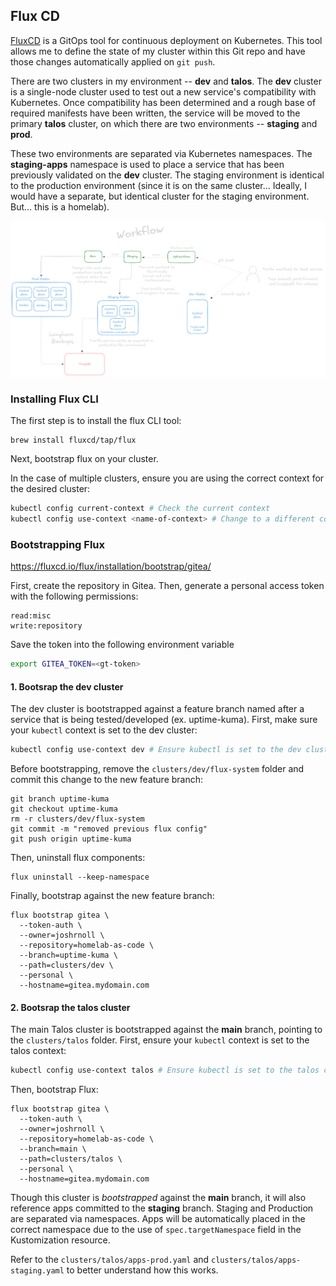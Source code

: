 ## Flux CD

[FluxCD](https://fluxcd.io) is a GitOps tool for continuous deployment on Kubernetes. This tool allows me to define the state of my cluster within this Git repo and have those changes automatically applied on ```git push```. 

There are two clusters in my environment -- **dev** and **talos**. The **dev** cluster is a single-node cluster used to test out a new service's compatibility with Kubernetes. Once compatibility has been determined and a rough base of required manifests have been written, the service will be moved to the primary **talos** cluster, on which there are two environments -- **staging** and **prod**.

These two environments are separated via Kubernetes namespaces. The **staging-apps** namespace is used to place a service that has been previously validated on the **dev** cluster. The staging environment is identical to the production environment (since it is on the same cluster... Ideally, I would have a separate, but identical cluster for the staging environment. But... this is a homelab). 

![](../homelab-as-code-workflow.png)

### Installing Flux CLI

The first step is to install the flux CLI tool:

```
brew install fluxcd/tap/flux
```

Next, bootstrap flux on your cluster.

In the case of multiple clusters, ensure you are using the correct context for the desired cluster:

```bash
kubectl config current-context # Check the current context
kubectl config use-context <name-of-context> # Change to a different context
```

### Bootstrapping Flux
https://fluxcd.io/flux/installation/bootstrap/gitea/

First, create the repository in Gitea. Then, generate a personal access token with the following permissions:

```
read:misc
write:repository
```

Save the token into the following environment variable

```bash
export GITEA_TOKEN=<gt-token>
```

#### 1. Bootsrap the **dev** cluster

The dev cluster is bootstrapped against a feature branch named after a service that is being tested/developed (ex. uptime-kuma). First, make sure your ```kubectl``` context is set to the dev cluster:

```bash
kubectl config use-context dev # Ensure kubectl is set to the dev cluster context
```

Before bootstrapping, remove the ```clusters/dev/flux-system``` folder and commit this change to the new feature branch:

```
git branch uptime-kuma
git checkout uptime-kuma
rm -r clusters/dev/flux-system
git commit -m "removed previous flux config"
git push origin uptime-kuma
```

Then, uninstall flux components:

```
flux uninstall --keep-namespace
```

Finally, bootstrap against the new feature branch:

```
flux bootstrap gitea \
  --token-auth \
  --owner=joshrnoll \
  --repository=homelab-as-code \
  --branch=uptime-kuma \
  --path=clusters/dev \
  --personal \
  --hostname=gitea.mydomain.com
```

#### 2. Bootsrap the **talos** cluster

The main Talos cluster is bootstrapped against the **main** branch, pointing to the ```clusters/talos``` folder. First, ensure your ```kubectl``` context is set to the talos context:

```bash
kubectl config use-context talos # Ensure kubectl is set to the talos cluster context
```

Then, bootstrap Flux:

```
flux bootstrap gitea \
  --token-auth \
  --owner=joshrnoll \
  --repository=homelab-as-code \
  --branch=main \
  --path=clusters/talos \
  --personal \
  --hostname=gitea.mydomain.com
```

Though this cluster is *bootstrapped* against the **main** branch, it will also reference apps committed to the **staging** branch. Staging and Production are separated via namespaces. Apps will be automatically placed in the correct namespace due to the use of ```spec.targetNamespace``` field in the Kustomization resource. 

Refer to the ```clusters/talos/apps-prod.yaml``` and ```clusters/talos/apps-staging.yaml``` to better understand how this works.